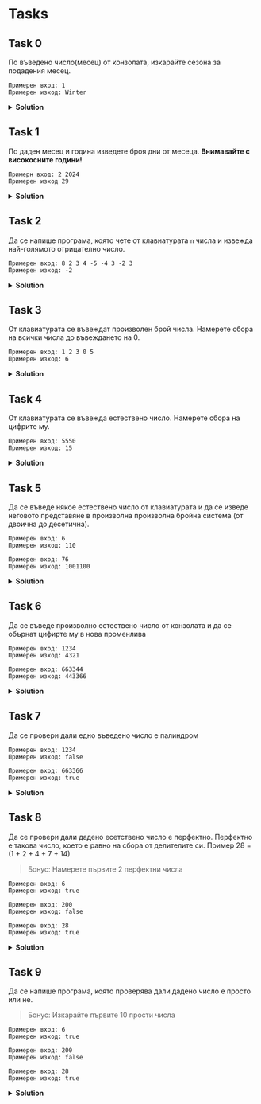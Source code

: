 # Tasks

## Task 0
По въведено число(месец) от конзолата, изкарайте сезона за подадения месец.

```
Примерен вход: 1
Примерен изход: Winter
```

<details><summary><b>Solution</b></summary> 
<p>

```cpp

#include <iostream>

int main()
{
    unsigned month;
    std::cin >> month;
    
    switch (month)
    {
    case 12: case 1: case 2: std::cout << "Winter" << std::endl; break;
    case 3: case 4: case 5: std::cout << "Spring" << std::endl; break;
    case 6: case 7: case 8: std::cout << "Summer" << std::endl; break;
    case 9: case 10: case 11: std::cout << "Autumn" << std::endl; break;
    
    default: std::cout << "There is no such month" << std::endl; break;
    }
}

```

</p>
</details>

## Task 1

По даден месец и година изведете броя дни от месеца.
**Внимавайте с високосните години!**

```
Примерн вход: 2 2024
Примерен изход 29
```
<details><summary><b>Solution</b></summary> 
<p>

```cpp

#include <iostream>

int main()
{
	unsigned month, year; // unsigned == unsigned int;
    bool isLeap;

	std::cout << "Please enter the month and year: ";
	std::cin >> month >> year;

    switch (month)
    {
    case 1: case 3: case 5:
    case 7: case 8: case 10:
    case 12:
        std::cout << 31;
        break;
    case 4: case 6: case 9:
    case 11:
        std::cout << 30;
        break;
    case 2:
        isLeap = ((year % 100 != 0 && year % 4 == 0) || year % 400 == 0);
        std::cout << (isLeap ? 29 : 28);
        break;
    default:
        std::cout << "Invalid month!";
        break;
    }
}

```
</p>
</details>

## Task 2 
Да се напише програма, която чете от клавиатурата `n` числа и извежда най-голямото отрицателно число.

```
Примерен вход: 8 2 3 4 -5 -4 3 -2 3
Примерен изход: -2
```

<details><summary><b>Solution</b></summary> 
<p>

```cpp

#include <iostream>

int main()
{
    unsigned n;
	int userInput;
    int maxNegative = INT_MIN;

	std::cout << "How many numbers do you want to enter: ";
	std::cin >> n;

	for (int i = 0; i < n; i++)
	{
		std::cin >> userInput;
		
		if (userInput < 0 && userInput > maxNegative)
		{
			maxNegative = userInput;
		}
	}

	std::cout << maxNegative;


	// Second version (Does not need the knowledge of INT_MIN)

	//unsigned n;
	//int userInput;
	//int maxNegative = 0; <------ Note that we set maxNegative as 0

	//std::cout << "How many numbers do you want to enter: ";
	//std::cin >> n;

	//for (int i = 0; i < n; i++)
	//{
	//	std::cin >> userInput;

	//	if (maxNegative >= 0 && userInput < 0) <------ And check if the user input is negative, then we can set an actual max negative value to our variable. We can continue our checks from there!
	//	{
	//		maxNegative = userInput;
	//	}

	//	if (userInput < 0 && userInput > maxNegative)
	//	{
	//		maxNegative = userInput;
	//	}
	//}

	//std::cout << maxNegative;
}

```
</p>
</details>

## Task 3 
От клавиатурата се въвеждат произволен брой числа. Намерете сбора на всички числа до въвеждането на 0.

```
Примерен вход: 1 2 3 0 5
Примерен изход: 6 
```

<details><summary><b>Solution</b></summary> 
<p>

```cpp

#include <iostream>

int main()
{
    int sum = 0;
    int userInput;

    std::cout << "Enter as many integers as you like! Enter '0' to break the loop!\n";

    do
    {
        std::cin >> userInput;
        sum = sum + userInput;
    } while (userInput != 0);

    std::cout << sum;
}

```
</p>
</details>

## Task 4 
От клавиатурата се въвежда естествено число. Намерете сбора на цифрите му.

```
Примерен вход: 5550
Примерен изход: 15
```

<details><summary><b>Solution</b></summary> 
<p>

```cpp

#include <iostream>

int main()
{
    unsigned userNumber;
    unsigned sum = 0;

    std::cout << "Please enter a positive integer: ";
    std::cin >> userNumber;

    while (userNumber > 0)
    {
        sum = sum + userNumber % 10;
        userNumber = userNumber / 10;
    }

    std::cout << "The sum of the digits is " << sum;
}

```
</p>
</details>

## Task 5
Да се въведе някое естествено число от клавиатурата и да се изведе неговото представяне в
произволна произволна бройна система (от двоична до десетична).

```
Примерен вход: 6
Примерен изход: 110

Примерен вход: 76
Примерен изход: 1001100
```

<details><summary><b>Solution</b></summary> 
<p>

```cpp

#include <iostream>

int main()
{
	const unsigned base = 8;

	unsigned short userInput;
	std::cin >> userInput;

	unsigned long long binaryNum = 0;
	unsigned power = 1;

	while (userInput > 0)
	{
		unsigned digit = userInput % base;
		binaryNum = binaryNum + power * digit;
		power *= 10;
		userInput /= base;
	}

	std::cout << binaryNum;
}

```
</p>
</details>

## Task 6
Да се въведе произволно естествено число от конзолата и да се обърнат цифирте му в нова променлива

```
Примерен вход: 1234
Примерен изход: 4321

Примерен вход: 663344
Примерен изход: 443366
```

<details><summary><b>Solution</b></summary> 
<p>

```cpp

#include <iostream>

int main()
{
	unsigned userInput;
    std::cin >> userInput;

    unsigned reversedNum = 0;

    while (userInput > 0)
    {
        reversedNum = reversedNum * 10 + userInput % 10;
        userInput /= 10;
    }

    std::cout << reversedNum;
}

```
</p>
</details>

## Task 7
Да се провери дали едно въведено число е палиндром

```
Примерен вход: 1234
Примерен изход: false

Примерен вход: 663366
Примерен изход: true
```

<details><summary><b>Solution</b></summary> 
<p>

```cpp

#include <iostream>

int main()
{
	unsigned userInput;
    std::cin >> userInput;

    unsigned reversedNum = 0;
    unsigned originalNum = userInput;

    while (userInput > 0)
    {
        reversedNum = reversedNum * 10 + userInput % 10;
        userInput /= 10;
    }

    std::cout << std::boolalpha << (originalNum == reversedNum);
}

```
</p>
</details>

## Task 8
Да се провери дали дадено есетствено число е перфектно. 
Перфектно е такова число, което е равно на сбора от делителите си. Пример 28 = (1 + 2 + 4 + 7 + 14)
> Бонус: Намерете първите 2 перфектни числа

```
Примерен вход: 6
Примерен изход: true

Примерен вход: 200
Примерен изход: false

Примерен вход: 28
Примерен изход: true
```

<details><summary><b>Solution</b></summary> 
<p>

```cpp
// No solution yet :)
```
</p>
</details>

## Task 9
Да се напише програма, която проверява дали дадено число е просто или не.
> Бонус: Изкарайте първите 10 прости числа

```
Примерен вход: 6
Примерен изход: true

Примерен вход: 200
Примерен изход: false

Примерен вход: 28
Примерен изход: true
```

<details><summary><b>Solution</b></summary> 
<p>

```cpp
// No solution yet :)
```
</p>
</details>